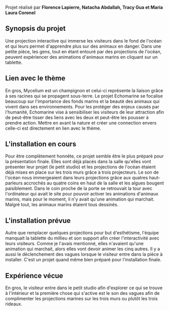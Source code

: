 Projet réalisé par **Florence Lapierre, Natacha Abdallah, Tracy Gua et Maria Laura Coronel**

<h2>Synopsis du projet</h2> 
Une projection interactive qui immerse les visiteurs dans le fond de l'océan et qui leurs permet d'apprendre plus sur des animaux en danger. Dans une petite pièce, les gens, tout en étant entouré par des projections de l'océan, peuvent expériencer des animations d'animaux marins en cliquant sur un tablette. 

<h2>Lien avec le thème</h2> 
En gros, Mycelium est un champignon et celui-ci représente la liaison grâce à ses racines qui se propagent sous-terre. Le projet Echomarine se focalise beaucoup sur l'importance des fonds marins et la beauté des animaux qui vivent dans ses environnements. Pour les protéger des enjeux causés par l'humanité, Echomarine vise à sensibiliser les visiteurs de leur attraction afin de peut-être tisser des liens avec les deux et peut-être les pousser à prendre action. Mettre en avant la nature et créer une connection envers celle-ci est directement en lien avec le thème. 

<h2>L'installation en cours</h2> 
Pour être complètement honnête, ce projet semble être le plus préparé pour la présentation finale. Elles sont déjà placés dans la salle qu'elles vont présenter leur projet (le petit studio) et les projections de l'océan étaient déjà mises en place sur les trois murs grâce à trois projecteurs. Le son de l'océan nous immergeaient dans leurs projections grâce aux quatres haut-parleurs accrochés au quatre coins en haut de la salle et les algues bougent paisiblement. Dans le coin proche de la porte se retrouvait la tour avec l'ordinateur qui avait le site pour pouvoir activer les animations d'animaux marins, mais pour le moment, il n'y avait qu'une animation qui marchait. Malgré tout, les animaux marins étaient tous dessinés.

<h2>L'installation prévue</h2> 
Autre que remplacer quelques projections pour but d'esthétisme, l'équipe manquait la tablette du millieu et son support afin créer l'interactivité avec leurs visiteurs. Comme je l'avais mentionné, elles n'avaient qu'une animation qui marchait, alors elles vont devoir animer les cinq autres. Il y a aussi le déclenchement des vagues lorsque le visiteur entre dans la pièce à installer. C'est un projet quand même bien préparé pour l'installation finale.  

<h2>Expérience vécue</h2>
En gros, le visiteur entre dans le petit studio afin d'explorer ce qui se trouve à l'intérieur et la première chose qui s'active est le son des vagues afin de complimenter les projections marines sur les trois murs ou plutôt les trois rideaux. 
